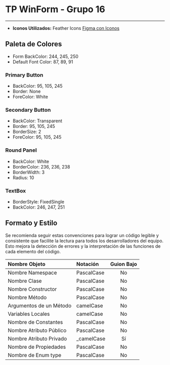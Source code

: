 # TP WinForm - Grupo 16

---

- **Iconos Utilizados:** Feather Icons
[Figma con Iconos](https://www.figma.com/file/SrqzxLyyNF0paaJaEuNFNS/TPWinForm?type=design&node-id=1:2104&mode=design&t=3NzGvJcjVbpzR9XY-1)

## Paleta de Colores

- Form BackColor: 244, 245, 250
- Default Font Color: 87, 89, 91

### Primary Button 
- BackColor: 95, 105, 245
- Border: None
- ForeColor: White

### Secondary Button 
- BackColor: Transparent
- Border: 95, 105, 245
- BorderSize: 2
- ForeColor: 95, 105, 245

### Round Panel
- BackColor: White
- BorderColor: 236, 236, 238
- BorderWidth: 3
- Radius: 10

### TextBox
- BorderStyle: FixedSingle
- BackColor: 246, 247, 251

## Formato y Estilo

Se recomienda seguir estas convenciones para lograr un código legible y consistente que facilite la lectura para todos los desarrolladores del equipo. Esto mejora la detección de errores y la interpretación de las funciones de cada elemento del código.

| Nombre Objeto             | Notación   | Guion Bajo |
|:--------------------------|:-----------|:----------:|
| Nombre Namespace          | PascalCase | No         |
| Nombre Clase              | PascalCase | No         |
| Nombre Constructor        | PascalCase | No         |
| Nombre Método             | PascalCase | No         |
| Argumentos de un Método   | camelCase  | No         |
| Variables Locales         | camelCase  | No         |
| Nombre de Constantes      | PascalCase | No         |
| Nombre Atributo Público   | PascalCase | No         |
| Nombre Atributo Privado   | _camelCase | Sí         |
| Nombre de Propiedades     | PascalCase | No         |
| Nombre de Enum type       | PascalCase | No         |
